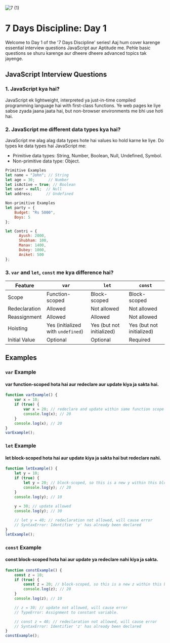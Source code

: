 ![7 (1)](https://github.com/user-attachments/assets/21e40d7a-739c-4df3-9dbc-8c42fdc2d25f)
# 7 Days Discipline: Day 1

Welcome to Day 1 of the '7 Days Discipline' series! Aaj hum cover karenge essential interview questions JavaScript aur Aptitude me. Pehle basic questions se shuru karenge aur dheere dheere advanced topics tak jayenge.

## JavaScript Interview Questions

### 1. JavaScript kya hai?
JavaScript ek lightweight, interpreted ya just-in-time compiled programming language hai with first-class functions. Ye web pages ke liye sabse zyada jaana jaata hai, but non-browser environments me bhi use hoti hai.

### 2. JavaScript me different data types kya hai?
JavaScript me alag alag data types hote hai values ko hold karne ke liye. Do types ke data types hai JavaScript me:
- Primitive data types: String, Number, Boolean, Null, Undefined, Symbol.
- Non-primitive data type: Object.

```javascript
Primitive Examples
let name = "John"; // String
let age = 30;      // Number
let isActive = true; // Boolean
let user = null;  // Null
let address;      // Undefined
```
```javascript
Non-primitive Examples
let party = {
    Budget: "Rs 5000",
    Boys: 5
};

let Contri = {
      Ayush: 2000,
      Shubham: 100,
      Manav: 1400,
      Dubey: 1000,
      Aniket: 500
};
```

### 3. `var` and `let`, `const` me kya difference hai?

| Feature             | `var`                            | `let`                          | `const`                        |
|---------------------|----------------------------------|-------------------------------|-------------------------------|
| Scope               | Function-scoped                  | Block-scoped                  | Block-scoped                  |
| Redeclaration       | Allowed                          | Not allowed                   | Not allowed                   |
| Reassignment        | Allowed                          | Allowed                       | Not allowed                   |
| Hoisting            | Yes (initialized with `undefined`) | Yes (but not initialized)      | Yes (but not initialized)      |
| Initial Value       | Optional                         | Optional                      | Required                      |

## Examples

### `var` Example

#### var function-scoped hota hai aur redeclare aur update kiya ja sakta hai.

```javascript
function varExample() {
    var x = 10;
    if (true) {
        var x = 20; // redeclare and update within same function scope
        console.log(x); // 20
    }
    console.log(x); // 20
}
varExample();
```

### `let` Example
#### let block-scoped hota hai aur update kiya ja sakta hai but redeclare nahi.

```javascript
function letExample() {
    let y = 10;
    if (true) {
        let y = 20; // block-scoped, so this is a new y within this block
        console.log(y); // 20
    }
    console.log(y); // 10
    
    y = 30; // update allowed
    console.log(y); // 30

    // let y = 40; // redeclaration not allowed, will cause error
    // SyntaxError: Identifier 'y' has already been declared
}
letExample();
```

### `const` Example
#### const block-scoped hota hai aur update ya redeclare nahi kiya ja sakta.

```javascript
function constExample() {
    const z = 10;
    if (true) {
        const z = 20; // block-scoped, so this is a new z within this block
        console.log(z); // 20
    }
    console.log(z); // 10

    // z = 30; // update not allowed, will cause error
    // TypeError: Assignment to constant variable.

    // const z = 40; // redeclaration not allowed, will cause error
    // SyntaxError: Identifier 'z' has already been declared
}
constExample();

```
